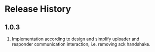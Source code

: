 # Release History

## 1.0.3
1. Implementation according to design and simplify uploader and responder communication interaction, i.e. removing ack handshake.